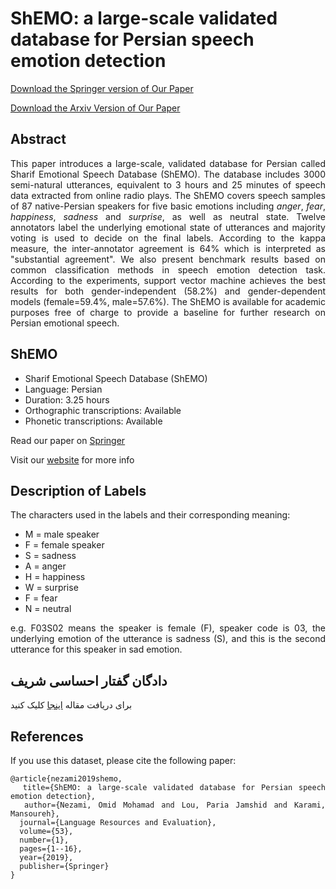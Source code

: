 # ShEMO: a large-scale validated database for Persian speech emotion detection

[Download the Springer version of Our Paper](https://link.springer.com/article/10.1007/s10579-018-9427-x)

[Download the Arxiv Version of Our Paper](https://arxiv.org/abs/1906.01155)
## Abstract
<div align="justify"> This paper introduces a large-scale, validated database for Persian called Sharif Emotional Speech Database (ShEMO). The database includes 3000 semi-natural utterances, equivalent to 3 hours and 25 minutes of speech data extracted from online radio plays. The ShEMO covers speech samples of 87 native-Persian speakers for five basic emotions including <i>anger</i>, <i>fear</i>, <i>happiness</i>, <i>sadness</i> and <i>surprise</i>, as well as neutral state. Twelve annotators label the underlying emotional state of utterances and majority voting is used to decide on the final labels. According to the kappa measure, 
the inter-annotator agreement is 64% which is interpreted as "substantial agreement". We also present benchmark results based on common classification methods in speech emotion detection task. According to the experiments, support vector machine achieves the best results for both gender-independent (58.2%) and gender-dependent models (female=59.4%, male=57.6%). The ShEMO is available for academic purposes free of charge to provide a baseline for further research on Persian emotional speech.

## ShEMO

<ul>
<li>Sharif Emotional Speech Database (ShEMO)</li> 

<li>Language: Persian</li>

<li> Duration: 3.25 hours </li>

<li>Orthographic transcriptions: Available</li>

<li>Phonetic transcriptions: Available</li>
</ul>

Read our paper on <a href='https://link.springer.com/article/10.1007/s10579-018-9427-x'>Springer</a>

Visit our <a href='http://www.shemodb.com/'>website</a> for more info 

## Description of Labels
The characters used in the labels and their corresponding meaning:
<ul>
<li>M = male speaker</li>
<li>F = female speaker</li>
<li>S = sadness</li>
<li>A = anger</li>
<li>H = happiness</li>
<li>W = surprise</li>
<li>F = fear</li>
<li>N = neutral</li>
</ul>
e.g. F03S02 means the speaker is female (F), speaker code is 03, the underlying emotion of the utterance is sadness (S),
and this is the second utterance for this speaker in sad emotion.

## دادگان گفتار احساسی شریف
برای دریافت مقاله <a href='https://arxiv.org/pdf/1906.01155.pdf'>اینجا</a> کلیک کنید

## References
If you use this dataset, please cite the following paper:
````
@article{nezami2019shemo,
  title={ShEMO: a large-scale validated database for Persian speech emotion detection},
  author={Nezami, Omid Mohamad and Lou, Paria Jamshid and Karami, Mansoureh},
  journal={Language Resources and Evaluation},
  volume={53},
  number={1},
  pages={1--16},
  year={2019},
  publisher={Springer}
}
````
